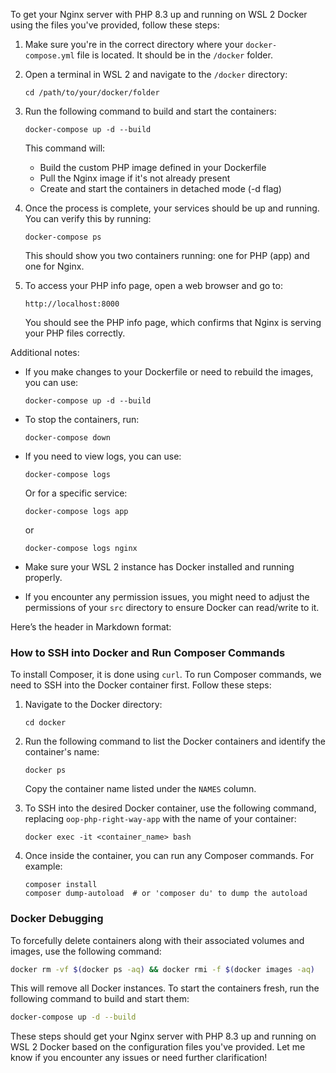 To get your Nginx server with PHP 8.3 up and running on WSL 2 Docker using the files you've provided, follow these steps:

1. Make sure you're in the correct directory where your `docker-compose.yml` file is located. It should be in the `/docker` folder.

2. Open a terminal in WSL 2 and navigate to the `/docker` directory:

   ```shell
   cd /path/to/your/docker/folder
   ```

3. Run the following command to build and start the containers:

   ```shell
   docker-compose up -d --build
   ```

   This command will:
   - Build the custom PHP image defined in your Dockerfile
   - Pull the Nginx image if it's not already present
   - Create and start the containers in detached mode (-d flag)

4. Once the process is complete, your services should be up and running. You can verify this by running:

   ```shell
   docker-compose ps
   ```

   This should show you two containers running: one for PHP (app) and one for Nginx.

5. To access your PHP info page, open a web browser and go to:

   ```shell
   http://localhost:8000
   ```

   You should see the PHP info page, which confirms that Nginx is serving your PHP files correctly.

Additional notes:

- If you make changes to your Dockerfile or need to rebuild the images, you can use:

  ```shell
  docker-compose up -d --build
  ```

- To stop the containers, run:

  ```shell
  docker-compose down
  ```

- If you need to view logs, you can use:

  ```shell
  docker-compose logs
  ```

  Or for a specific service:

  ```shell
  docker-compose logs app
  ```
  or
  ```shell
  docker-compose logs nginx
  ```

- Make sure your WSL 2 instance has Docker installed and running properly.

- If you encounter any permission issues, you might need to adjust the permissions of your `src` directory to ensure Docker can read/write to it.

Here’s the header in Markdown format:

### How to SSH into Docker and Run Composer Commands
To install Composer, it is done using `curl`. To run Composer commands, we need to SSH into the Docker container first. Follow these steps:

1. Navigate to the Docker directory:
   ```shell
   cd docker
   ```

2. Run the following command to list the Docker containers and identify the container's name:
   ```shell
   docker ps
   ```
   Copy the container name listed under the `NAMES` column.

3. To SSH into the desired Docker container, use the following command, replacing `oop-php-right-way-app` with the name of your container:
   ```shell
   docker exec -it <container_name> bash
   ```

4. Once inside the container, you can run any Composer commands. For example:
   ```shell
   composer install
   composer dump-autoload  # or 'composer du' to dump the autoload
   ```

### Docker Debugging

To forcefully delete containers along with their associated volumes and images, use the following command:

```bash
docker rm -vf $(docker ps -aq) && docker rmi -f $(docker images -aq)
```

This will remove all Docker instances. To start the containers fresh, run the following command to build and start them:

```bash
docker-compose up -d --build
```

These steps should get your Nginx server with PHP 8.3 up and running on WSL 2 Docker based on the configuration files you've provided. Let me know if you encounter any issues or need further clarification!